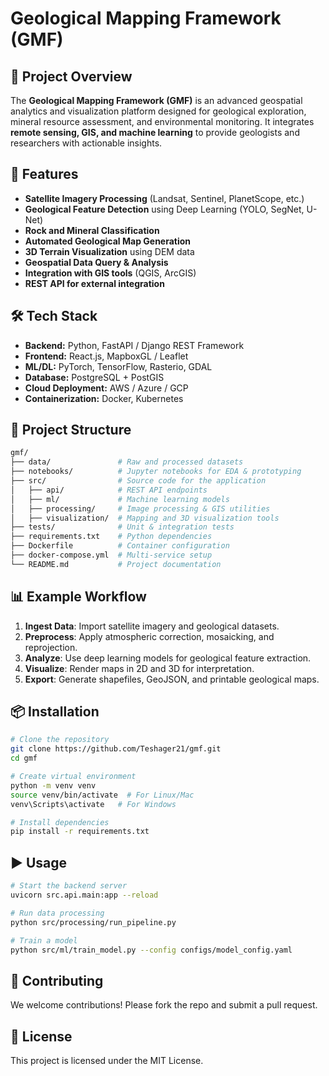 # Geological Mapping Framework (GMF)

## 📌 Project Overview
The **Geological Mapping Framework (GMF)** is an advanced geospatial analytics and visualization platform designed for geological exploration, mineral resource assessment, and environmental monitoring.
It integrates **remote sensing, GIS, and machine learning** to provide geologists and researchers with actionable insights.

## 🚀 Features
- **Satellite Imagery Processing** (Landsat, Sentinel, PlanetScope, etc.)
- **Geological Feature Detection** using Deep Learning (YOLO, SegNet, U-Net)
- **Rock and Mineral Classification**
- **Automated Geological Map Generation**
- **3D Terrain Visualization** using DEM data
- **Geospatial Data Query & Analysis**
- **Integration with GIS tools** (QGIS, ArcGIS)
- **REST API for external integration**

## 🛠 Tech Stack
- **Backend:** Python, FastAPI / Django REST Framework
- **Frontend:** React.js, MapboxGL / Leaflet
- **ML/DL:** PyTorch, TensorFlow, Rasterio, GDAL
- **Database:** PostgreSQL + PostGIS
- **Cloud Deployment:** AWS / Azure / GCP
- **Containerization:** Docker, Kubernetes

## 📂 Project Structure
```bash
gmf/
├── data/               # Raw and processed datasets
├── notebooks/          # Jupyter notebooks for EDA & prototyping
├── src/                # Source code for the application
│   ├── api/            # REST API endpoints
│   ├── ml/             # Machine learning models
│   ├── processing/     # Image processing & GIS utilities
│   ├── visualization/  # Mapping and 3D visualization tools
├── tests/              # Unit & integration tests
├── requirements.txt    # Python dependencies
├── Dockerfile          # Container configuration
├── docker-compose.yml  # Multi-service setup
└── README.md           # Project documentation
```

## 📊 Example Workflow
1. **Ingest Data**: Import satellite imagery and geological datasets.
2. **Preprocess**: Apply atmospheric correction, mosaicking, and reprojection.
3. **Analyze**: Use deep learning models for geological feature extraction.
4. **Visualize**: Render maps in 2D and 3D for interpretation.
5. **Export**: Generate shapefiles, GeoJSON, and printable geological maps.

## 📦 Installation
```bash
# Clone the repository
git clone https://github.com/Teshager21/gmf.git
cd gmf

# Create virtual environment
python -m venv venv
source venv/bin/activate  # For Linux/Mac
venv\Scripts\activate   # For Windows

# Install dependencies
pip install -r requirements.txt
```

## ▶ Usage
```bash
# Start the backend server
uvicorn src.api.main:app --reload

# Run data processing
python src/processing/run_pipeline.py

# Train a model
python src/ml/train_model.py --config configs/model_config.yaml
```

## 🤝 Contributing
We welcome contributions! Please fork the repo and submit a pull request.

## 📜 License
This project is licensed under the MIT License.
